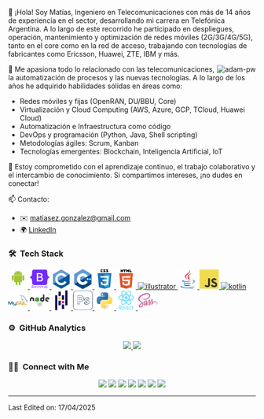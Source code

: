 👋 ¡Hola! Soy Matías, Ingeniero en Telecomunicaciones con más de 14 años de experiencia en el sector, desarrollando mi carrera en Telefónica Argentina. A lo largo de este recorrido he participado en despliegues, operación, mantenimiento y optimización de redes móviles (2G/3G/4G/5G), tanto en el core como en la red de acceso, trabajando con tecnologías de fabricantes como Ericsson, Huawei, ZTE, IBM y más.


<p><img align="right" src="https://github.com/Adam-pw/Adam-pw/blob/main/animation_500_kxa883sd.gif" alt="adam-pw" /></p>



🧠 Me apasiona todo lo relacionado con las telecomunicaciones, la automatización de procesos y las nuevas tecnologías. A lo largo de los años he adquirido habilidades sólidas en áreas como:

- Redes móviles y fijas (OpenRAN, DU/BBU, Core)
- Virtualización y Cloud Computing (AWS, Azure, GCP, TCloud, Huawei Cloud)
- Automatización e Infraestructura como código
- DevOps y programación (Python, Java, Shell scripting)
- Metodologías ágiles: Scrum, Kanban
- Tecnologías emergentes: Blockchain, Inteligencia Artificial, IoT

🔗 Estoy comprometido con el aprendizaje continuo, el trabajo colaborativo y el intercambio de conocimiento. Si compartimos intereses, ¡no dudes en conectar!


📫 Contacto:
- ✉️ matiasez.gonzalez@gmail.com
- 🌍 [LinkedIn](https://www.linkedin.com/in/maezgonz)



### 🛠 &nbsp;Tech Stack

<p align="left"> <a href="https://developer.android.com" target="_blank" rel="noreferrer"> <img
      src="https://raw.githubusercontent.com/devicons/devicon/master/icons/android/android-original-wordmark.svg"
      alt="android" width="40" height="40" /> </a> <a href="https://getbootstrap.com" target="_blank" rel="noreferrer">
    <img src="https://raw.githubusercontent.com/devicons/devicon/master/icons/bootstrap/bootstrap-plain-wordmark.svg"
      alt="bootstrap" width="40" height="40" /> </a> <a href="https://www.cprogramming.com/" target="_blank"
    rel="noreferrer"> <img src="https://raw.githubusercontent.com/devicons/devicon/master/icons/c/c-original.svg"
      alt="c" width="40" height="40" /> </a> <a href="https://www.w3schools.com/cpp/" target="_blank" rel="noreferrer">
    <img src="https://raw.githubusercontent.com/devicons/devicon/master/icons/cplusplus/cplusplus-original.svg"
      alt="cplusplus" width="40" height="40" /> </a> <a href="https://www.w3schools.com/css/" target="_blank"
    rel="noreferrer"> <img
      src="https://raw.githubusercontent.com/devicons/devicon/master/icons/css3/css3-original-wordmark.svg" alt="css3"
      width="40" height="40" /> </a> <a href="https://www.w3.org/html/" target="_blank" rel="noreferrer"> <img
      src="https://raw.githubusercontent.com/devicons/devicon/master/icons/html5/html5-original-wordmark.svg"
      alt="html5" width="40" height="40" /> </a> <a href="https://www.adobe.com/in/products/illustrator.html"
    target="_blank" rel="noreferrer"> <img
      src="https://www.vectorlogo.zone/logos/adobe_illustrator/adobe_illustrator-icon.svg" alt="illustrator" width="40"
      height="40" /> </a> <a href="https://www.java.com" target="_blank" rel="noreferrer"> <img
      src="https://raw.githubusercontent.com/devicons/devicon/master/icons/java/java-original.svg" alt="java" width="40"
      height="40" /> </a> <a href="https://developer.mozilla.org/en-US/docs/Web/JavaScript" target="_blank"
    rel="noreferrer"> <img
      src="https://raw.githubusercontent.com/devicons/devicon/master/icons/javascript/javascript-original.svg"
      alt="javascript" width="40" height="40" /> </a> <a href="https://kotlinlang.org" target="_blank" rel="noreferrer">
    <img src="https://www.vectorlogo.zone/logos/kotlinlang/kotlinlang-icon.svg" alt="kotlin" width="40" height="40" />
  </a> <a href="https://www.mysql.com/" target="_blank" rel="noreferrer"> <img
      src="https://raw.githubusercontent.com/devicons/devicon/master/icons/mysql/mysql-original-wordmark.svg"
      alt="mysql" width="40" height="40" /> </a> </a> <a href="https://nodejs.org" target="_blank" rel="noreferrer"> <img
      src="https://raw.githubusercontent.com/devicons/devicon/master/icons/nodejs/nodejs-original-wordmark.svg"
      alt="nodejs" width="40" height="40" /> </a> <a href="https://pandas.pydata.org/" target="_blank" rel="noreferrer">
    <img
      src="https://raw.githubusercontent.com/devicons/devicon/2ae2a900d2f041da66e950e4d48052658d850630/icons/pandas/pandas-original.svg"
      alt="pandas" width="40" height="40" /> </a> <a href="https://www.photoshop.com/en" target="_blank"
    rel="noreferrer"> <img
      src="https://raw.githubusercontent.com/devicons/devicon/master/icons/photoshop/photoshop-line.svg" alt="photoshop"
      width="40" height="40" /> </a> <a href="https://www.python.org" target="_blank" rel="noreferrer"> <img
      src="https://raw.githubusercontent.com/devicons/devicon/master/icons/python/python-original.svg" alt="python"
      width="40" height="40" /> </a> <a href="https://reactjs.org/" target="_blank" rel="noreferrer"> <img
      src="https://raw.githubusercontent.com/devicons/devicon/master/icons/react/react-original-wordmark.svg"
      alt="react" width="40" height="40" /> </a> <a href="https://sass-lang.com" target="_blank" rel="noreferrer"> <img
      src="https://raw.githubusercontent.com/devicons/devicon/master/icons/sass/sass-original.svg" alt="sass" width="40"
      height="40" /> </a> </p>

### ⚙️ &nbsp;GitHub Analytics

<p align="center">
<a href="https://github.com/AVS1508">
  <img height="180em" src="https://github-readme-stats-eight-theta.vercel.app/api?username=maezgonz&show_icons=true&theme=algolia&include_all_commits=true&count_private=true"/>
  <img height="180em" src="https://github-readme-stats-eight-theta.vercel.app/api/top-langs/?username=maezgonz&layout=compact&langs_count=8&theme=algolia"/>
</a>
</p>

### 🤝🏻 &nbsp;Connect with Me

<p align="center">
<a href="https://www.maezgonz.com"><img src="https://img.shields.io/badge/www.maezgonz.com-3423A6?style=flat&logo=Google-Chrome&logoColor=white"/></a>
<a href="https://linkedin.com/in/maezgonz"><img src="https://img.shields.io/badge/-maezgonzstyle=flat&logo=Linkedin&logoColor=white"/></a>
<a href="mailto:matiasez.gonzalez@gmail.com"><img src="https://img.shields.io/badge/-matiasez.gonzalez@gmail.com-D14836?style=flat&logo=Gmail&logoColor=white"/></a>
<a href="https://instagram.com/maezgonz"><img src="https://img.shields.io/badge/-@maezgonz-E4405F?style=flat&logo=Instagram&logoColor=white"/></a>
<a href="https://facebook.com/maezgonz"><img src="https://img.shields.io/badge/-@maezgonz-1877F2?style=flat&logo=Facebook&logoColor=white"/></a>
<a href="https://www.pinterest.ca/maezgonz"><img src="https://img.shields.io/badge/-@maezgonz-BD081C?style=flat&logo=Pinterest&logoColor=white"/></a>
<a href="https://www.behance.net/maezgonz"><img src="https://img.shields.io/badge/-@maezgonz-1769FF?style=flat&logo=Behance&logoColor=white"/></a>
</p>


-----
Last Edited on: 17/04/2025

